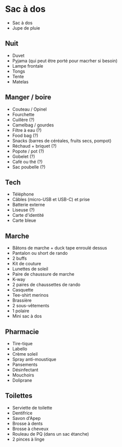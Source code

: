 # Sac à dos

- Sac à dos
- Jupe de pluie

## Nuit

- Duvet
- Pyjama (qui peut être porté pour macrher si besoin)
- Lampe frontale
- Tongs
- Tente
- Matelas

## Manger / boire

- Couteau / Opinel
- Fourchette
- Cuillère (?)
- Camelbag / gourdes
- Filtre à eau (?)
- Food bag (?)
- Snacks (barres de céréales, fruits secs, pompot)
- Réchaud + briquet (?)
- Popote / pot (?)
- Gobelet (?)
- Café ou thé (?)
- Sac poubelle (?)


## Tech

- Téléphone
- Câbles (micro-USB et USB-C) et prise
- Batterie externe
- Liseuse (?)
- Carte d'identité
- Carte bleue


## Marche

- Bâtons de marche + duck tape enroulé dessus
- Pantalon ou short de rando
- 2 buffs
- Kit de couture
- Lunettes de soleil
- Paire de chaussure de marche
- K-way
- 2 paires de chaussettes de rando
- Casquette
- Tee-shirt merinos
- Brassière
- 2 sous-vêtements
- 1 polaire
- Mini sac à dos


## Pharmacie

- Tire-tique
- Labello
- Crème soleil
- Spray anti-moustique
- Pansements
- Désinfectant
- Mouchoirs
- Doliprane


## Toilettes

- Serviette de toilette
- Dentifrice
- Savon d'Apep
- Brosse à dents
- Brosse à cheveux
- Rouleau de PQ (dans un sac étanche)
- 2 pinces à linge
